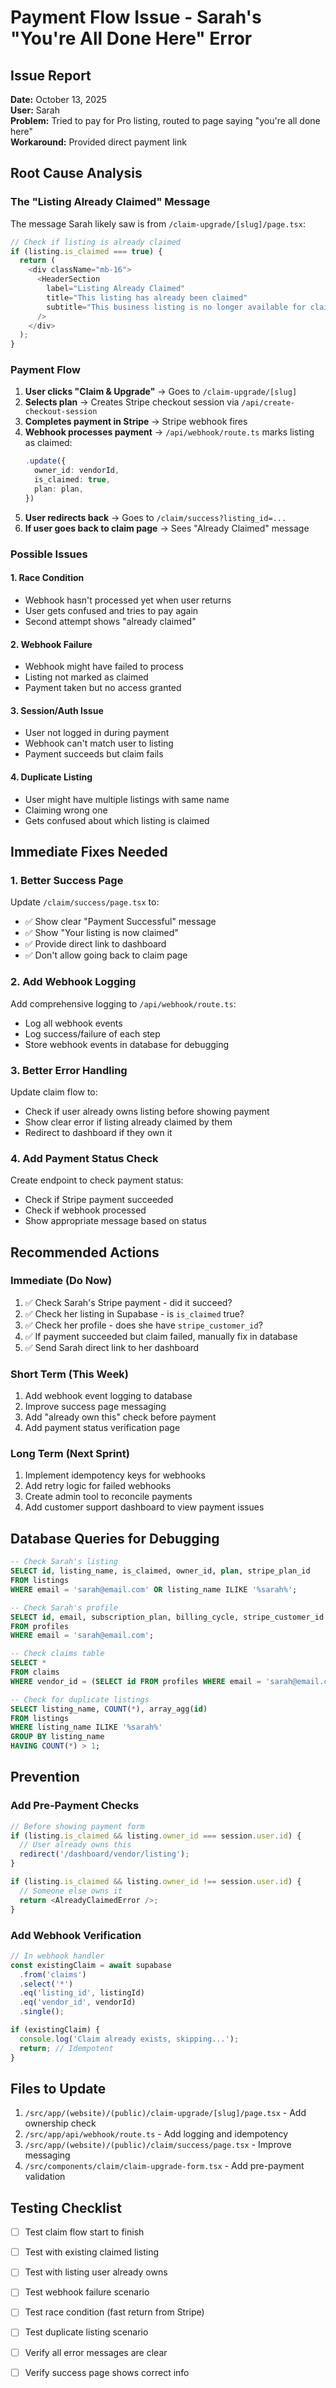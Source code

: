 # Payment Flow Issue - Sarah's "You're All Done Here" Error

## Issue Report
**Date:** October 13, 2025  
**User:** Sarah  
**Problem:** Tried to pay for Pro listing, routed to page saying "you're all done here"  
**Workaround:** Provided direct payment link

## Root Cause Analysis

### The "Listing Already Claimed" Message
The message Sarah likely saw is from `/claim-upgrade/[slug]/page.tsx`:

```typescript
// Check if listing is already claimed
if (listing.is_claimed === true) {
  return (
    <div className="mb-16">
      <HeaderSection
        label="Listing Already Claimed"
        title="This listing has already been claimed"
        subtitle="This business listing is no longer available for claiming."
      />
    </div>
  );
}
```

### Payment Flow

1. **User clicks "Claim & Upgrade"** → Goes to `/claim-upgrade/[slug]`
2. **Selects plan** → Creates Stripe checkout session via `/api/create-checkout-session`
3. **Completes payment in Stripe** → Stripe webhook fires
4. **Webhook processes payment** → `/api/webhook/route.ts` marks listing as claimed:
   ```typescript
   .update({
     owner_id: vendorId,
     is_claimed: true,
     plan: plan,
   })
   ```
5. **User redirects back** → Goes to `/claim/success?listing_id=...`
6. **If user goes back to claim page** → Sees "Already Claimed" message

### Possible Issues

#### 1. **Race Condition**
- Webhook hasn't processed yet when user returns
- User gets confused and tries to pay again
- Second attempt shows "already claimed"

#### 2. **Webhook Failure**
- Webhook might have failed to process
- Listing not marked as claimed
- Payment taken but no access granted

#### 3. **Session/Auth Issue**
- User not logged in during payment
- Webhook can't match user to listing
- Payment succeeds but claim fails

#### 4. **Duplicate Listing**
- User might have multiple listings with same name
- Claiming wrong one
- Gets confused about which listing is claimed

## Immediate Fixes Needed

### 1. Better Success Page
Update `/claim/success/page.tsx` to:
- ✅ Show clear "Payment Successful" message
- ✅ Show "Your listing is now claimed"
- ✅ Provide direct link to dashboard
- ✅ Don't allow going back to claim page

### 2. Add Webhook Logging
Add comprehensive logging to `/api/webhook/route.ts`:
- Log all webhook events
- Log success/failure of each step
- Store webhook events in database for debugging

### 3. Better Error Handling
Update claim flow to:
- Check if user already owns listing before showing payment
- Show clear error if listing already claimed by them
- Redirect to dashboard if they own it

### 4. Add Payment Status Check
Create endpoint to check payment status:
- Check if Stripe payment succeeded
- Check if webhook processed
- Show appropriate message based on status

## Recommended Actions

### Immediate (Do Now)
1. ✅ Check Sarah's Stripe payment - did it succeed?
2. ✅ Check her listing in Supabase - is `is_claimed` true?
3. ✅ Check her profile - does she have `stripe_customer_id`?
4. ✅ If payment succeeded but claim failed, manually fix in database
5. ✅ Send Sarah direct link to her dashboard

### Short Term (This Week)
1. Add webhook event logging to database
2. Improve success page messaging
3. Add "already own this" check before payment
4. Add payment status verification page

### Long Term (Next Sprint)
1. Implement idempotency keys for webhooks
2. Add retry logic for failed webhooks
3. Create admin tool to reconcile payments
4. Add customer support dashboard to view payment issues

## Database Queries for Debugging

```sql
-- Check Sarah's listing
SELECT id, listing_name, is_claimed, owner_id, plan, stripe_plan_id
FROM listings
WHERE email = 'sarah@email.com' OR listing_name ILIKE '%sarah%';

-- Check Sarah's profile
SELECT id, email, subscription_plan, billing_cycle, stripe_customer_id
FROM profiles
WHERE email = 'sarah@email.com';

-- Check claims table
SELECT *
FROM claims
WHERE vendor_id = (SELECT id FROM profiles WHERE email = 'sarah@email.com');

-- Check for duplicate listings
SELECT listing_name, COUNT(*), array_agg(id)
FROM listings
WHERE listing_name ILIKE '%sarah%'
GROUP BY listing_name
HAVING COUNT(*) > 1;
```

## Prevention

### Add Pre-Payment Checks
```typescript
// Before showing payment form
if (listing.is_claimed && listing.owner_id === session.user.id) {
  // User already owns this
  redirect('/dashboard/vendor/listing');
}

if (listing.is_claimed && listing.owner_id !== session.user.id) {
  // Someone else owns it
  return <AlreadyClaimedError />;
}
```

### Add Webhook Verification
```typescript
// In webhook handler
const existingClaim = await supabase
  .from('claims')
  .select('*')
  .eq('listing_id', listingId)
  .eq('vendor_id', vendorId)
  .single();

if (existingClaim) {
  console.log('Claim already exists, skipping...');
  return; // Idempotent
}
```

## Files to Update

1. `/src/app/(website)/(public)/claim-upgrade/[slug]/page.tsx` - Add ownership check
2. `/src/app/api/webhook/route.ts` - Add logging and idempotency
3. `/src/app/(website)/(public)/claim/success/page.tsx` - Improve messaging
4. `/src/components/claim/claim-upgrade-form.tsx` - Add pre-payment validation

## Testing Checklist

- [ ] Test claim flow start to finish
- [ ] Test with existing claimed listing
- [ ] Test with listing user already owns
- [ ] Test webhook failure scenario
- [ ] Test race condition (fast return from Stripe)
- [ ] Test duplicate listing scenario
- [ ] Verify all error messages are clear
- [ ] Verify success page shows correct info

